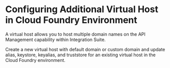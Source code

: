 <!-- loioa7b91e5aca32497ca2b17c671ed2bb42 -->

# Configuring Additional Virtual Host in Cloud Foundry Environment

A virtual host allows you to host multiple domain names on the API Management capability within Integration Suite.

Create a new virtual host with default domain or custom domain and update alias, keystore, keyalias, and truststore for an existing virtual host in the Cloud Foundry environment.

